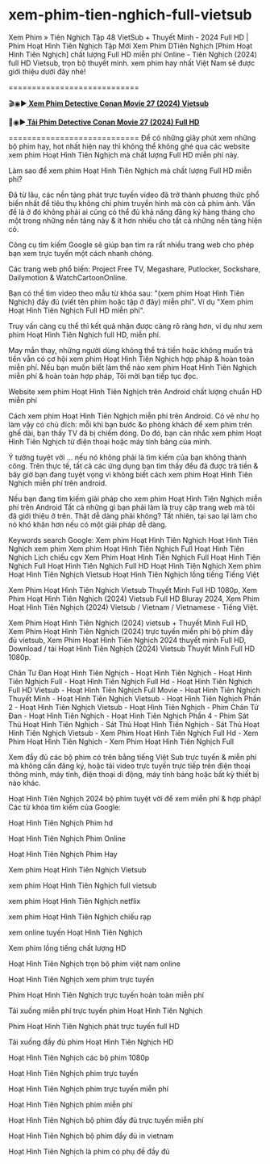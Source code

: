 # xem-phim-tien-nghich-full-vietsub
Xem Phim » Tiên Nghịch Tập 48 VietSub + Thuyết Minh - 2024 Full HD | Phim Hoạt Hình Tiên Nghịch Tập Mới
Xem Phim DTiên Nghịch [Phim Hoạt Hình Tiên Nghịch] chất lượng Full HD miễn phí Online - Tiên Nghịch (2024) full HD Vietsub, trọn bộ thuyết minh. xem phim hay nhất Việt Nam sẽ được giới thiệu dưới đây nhé!

============================

🎬◉▶️<b><a href="https://animehay.xyz/thong-tin-phim/tien-nghich-3d.html"> Xem Phim Detective Conan Movie 27 (2024) Vietsub</a></b>

📁◉▶️<b><a href="https://animehay.xyz/thong-tin-phim/tien-nghich-3d.html"> Tải Phim Detective Conan Movie 27 (2024) Full HD</a></b>

============================
Để có những giây phút xem những bộ phim hay, hot nhất hiện nay thì không thể không ghé qua các website xem phim Hoạt Hình Tiên Nghịch mà chất lượng Full HD miễn phí này.

Làm sao để xem phim Hoạt Hình Tiên Nghịch mà chất lượng Full HD miễn phí?

Đã từ lâu, các nền tảng phát trực tuyến video đã trở thành phương thức phổ biến nhất để tiêu thụ không chỉ phim truyền hình mà còn cả phim ảnh. Vấn đề là ở đó không phải ai cũng có thể đủ khả năng đăng ký hàng tháng cho một trong những nền tảng này & ít hơn nhiều cho tất cả những nền tảng hiện có.

Công cụ tìm kiếm Google sẽ giúp bạn tìm ra rất nhiều trang web cho phép bạn xem trực tuyến một cách nhanh chóng.

Các trang web phổ biến: Project Free TV, Megashare, Putlocker, Sockshare, Dailymotion & WatchCartoonOnline.

Bạn có thể tìm video theo mẫu từ khóa sau: "(xem phim Hoạt Hình Tiên Nghịch) đầy đủ (viết tên phim hoặc tập ở đây) miễn phí". Ví dụ "Xem phim Hoạt Hình Tiên Nghịch Full HD miễn phí".

Truy vấn càng cụ thể thì kết quả nhận được càng rõ ràng hơn, ví dụ như xem phim Hoạt Hình Tiên Nghịch full HD, miễn phí.

May mắn thay, những người dùng không thể trả tiền hoặc không muốn trả tiền vẫn có cơ hội xem phim Hoạt Hình Tiên Nghịch hợp pháp & hoàn toàn miễn phí. Nếu bạn muốn biết làm thế nào xem phim Hoạt Hình Tiên Nghịch miễn phí & hoàn toàn hợp pháp, Tôi mời bạn tiếp tục đọc.

Website xem phim Hoạt Hình Tiên Nghịch trên Android chất lượng chuẩn HD miễn phí

Cách xem phim Hoạt Hình Tiên Nghịch miễn phí trên Android. Có vẻ như họ làm vậy có chủ đích: mỗi khi bạn bước &o phòng khách để xem phim trên ghế dài, bạn thấy TV đã bị chiếm đóng. Do đó, bạn cân nhắc xem phim Hoạt Hình Tiên Nghịch từ điện thoại hoặc máy tính bảng của mình.

Ý tưởng tuyệt vời ... nếu nó không phải là tìm kiếm của bạn không thành công. Trên thực tế, tất cả các ứng dụng bạn tìm thấy đều đã được trả tiền & bây giờ bạn đang tuyệt vọng vì không biết cách xem phim Hoạt Hình Tiên Nghịch miễn phí trên android.

Nếu bạn đang tìm kiếm giải pháp cho xem phim Hoạt Hình Tiên Nghịch miễn phí trên Android Tất cả những gì bạn phải làm là truy cập trang web mà tôi đã giới thiệu ở trên. Thật dễ dàng phải không? Tất nhiên, tại sao lại làm cho nó khó khăn hơn nếu có một giải pháp dễ dàng.

Keywords search Google: Xem phim Hoạt Hình Tiên Nghịch Hoạt Hình Tiên Nghịch xem phim Xem phim Hoạt Hình Tiên Nghịch Full Hoạt Hình Tiên Nghịch Lịch chiếu cgv Xem Phim Hoạt Hình Tiên Nghịch Full Hoạt Hình Tiên Nghịch Full Hoạt Hình Tiên Nghịch Full HD Hoạt Hình Tiên Nghịch Xem phim Hoạt Hình Tiên Nghịch Vietsub Hoạt Hình Tiên Nghịch lồng tiếng Tiếng Việt

Xem Phim Hoạt Hình Tiên Nghịch Vietsub Thuyết Minh Full HD 1080p, Xem Phim Hoạt Hình Tiên Nghịch (2024) Vietsub Full HD Bluray 2024, Xem Phim Hoạt Hình Tiên Nghịch (2024) Vietsub / Vietnam / Vietnamese - Tiếng Việt.

Xem Phim Hoạt Hình Tiên Nghịch (2024) vietsub + Thuyết Minh Full HD, Xem Phim Hoạt Hình Tiên Nghịch (2024) trực tuyến miễn phí bộ phim đầy đủ vietsub, Xem Phim Hoạt Hình Tiên Nghịch 2024 thuyết minh Full HD, Download / tải Hoạt Hình Tiên Nghịch (2024) Vietsub Thuyết Minh Full HD 1080p.

Chân Tư Đan Hoạt Hình Tiên Nghịch - Hoạt Hình Tiên Nghịch - Hoạt Hình Tiên Nghịch Full - Hoạt Hình Tiên Nghịch Full Hd - Hoạt Hình Tiên Nghịch Full HD Vietsub - Hoạt Hình Tiên Nghịch Full Movie - Hoạt Hình Tiên Nghịch Thuyết Minh - Hoạt Hình Tiên Nghịch Vietsub - Hoạt Hình Tiên Nghịch Phần 2 - Hoạt Hình Tiên Nghịch Vietsub - Hoạt Hình Tiên Nghịch - Phim Chân Tử Đan - Hoạt Hình Tiên Nghịch - Hoạt Hình Tiên Nghịch Phần 4 - Phim Sát Thủ Hoạt Hình Tiên Nghịch - Sát Thủ Hoạt Hình Tiên Nghịch - Sát Thủ Hoạt Hình Tiên Nghịch Vietsub - Xem Phim Hoạt Hình Tiên Nghịch Full Hd - Xem Phim Hoạt Hình Tiên Nghịch - Xem Phim Hoạt Hình Tiên Nghịch Full


Xem đầy đủ các bộ phim có trên bằng tiếng Việt Sub trực tuyến & miễn phí mà không cần đăng ký, hoặc tải video trực tuyến trực tiếp trên điện thoại thông minh, máy tính, điện thoại di động, máy tính bảng hoặc bất kỳ thiết bị nào khác.

Hoạt Hình Tiên Nghịch 2024 bộ phim tuyệt vời để xem miễn phí & hợp pháp!
Các từ khóa tìm kiếm của Google:

Hoạt Hình Tiên Nghịch Phim hd

Hoạt Hình Tiên Nghịch Phim Online

Hoạt Hình Tiên Nghịch Phim Hay

Xem phim Hoạt Hình Tiên Nghịch Vietsub

xem phim Hoạt Hình Tiên Nghịch full vietsub

xem phim Hoạt Hình Tiên Nghịch netflix

xem phim Hoạt Hình Tiên Nghịch chiếu rạp

xem online tuyến Hoạt Hình Tiên Nghịch

Xem phim lồng tiếng chất lượng HD

Hoạt Hình Tiên Nghịch trọn bộ phim việt nam online

Hoạt Hình Tiên Nghịch xem phim trực tuyến

Phim Hoạt Hình Tiên Nghịch trực tuyến hoàn toàn miễn phí

Tải xuống miễn phí trực tuyến phim Hoạt Hình Tiên Nghịch

Phim Hoạt Hình Tiên Nghịch phát trực tuyến full HD

Tải xuống đầy đủ phim Hoạt Hình Tiên Nghịch HD

Hoạt Hình Tiên Nghịch các bộ phim 1080p

Hoạt Hình Tiên Nghịch phim trực tuyến

Hoạt Hình Tiên Nghịch phim trực tuyến miễn phí

Hoạt Hình Tiên Nghịch phim miễn phí

Hoạt Hình Tiên Nghịch bộ phim đầy đủ trực tuyến miễn phí

Hoạt Hình Tiên Nghịch bộ phim đầy đủ in vietnam

Hoạt Hình Tiên Nghịch là phim có phụ đề đầy đủ

